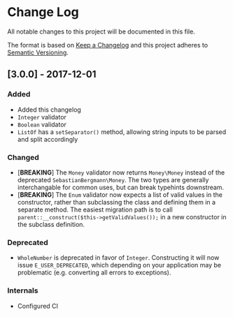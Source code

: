 # Change Log
All notable changes to this project will be documented in this file.

The format is based on [Keep a Changelog](http://keepachangelog.com/)
and this project adheres to [Semantic Versioning](http://semver.org/).

## [3.0.0] - 2017-12-01
### Added
- Added this changelog
- `Integer` validator
- `Boolean` validator
- `ListOf` has a `setSeparator()` method, allowing string inputs to be parsed and split accordingly

### Changed
- [**BREAKING**] The `Money` validator now returns `Money\Money` instead of the deprecated `SebastianBergmann\Money`. The two types are generally interchangable for common uses, but can break typehints downstream.
- [**BREAKING**] The `Enum` validator now expects a list of valid values in the constructor, rather than subclassing the class and defining them in a separate method. The easiest migration path is to call `parent::__construct($this->getValidValues());` in a new constructor in the subclass definition.

### Deprecated
- `WholeNumber` is deprecated in favor of `Integer`. Constructing it will now issue `E_USER_DEPRECATED`, which depending on your application may be problematic (e.g. converting all errors to exceptions).

### Internals
- Configured CI
